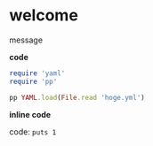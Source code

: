 # welcome

message

**code**

```ruby
require 'yaml'
require 'pp'

pp YAML.load(File.read 'hoge.yml')
```

**inline code**

code: `puts 1`
